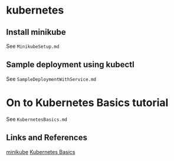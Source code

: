 # kubernetes

## Install minikube

See `MinikubeSetup.md`

## Sample deployment using kubectl

See `SampleDeploymentWithService.md`

# On to Kubernetes Basics tutorial

See `KubernetesBasics.md`

## Links and References
[minikube](https://kubernetes.io/docs/tutorials/hello-minikube/)
[Kubernetes Basics](https://kubernetes.io/docs/tutorials/kubernetes-basics/)
